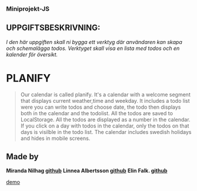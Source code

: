 ### Miniprojekt-JS

## UPPGIFTSBESKRIVNING:

_I den här uppgiften skall ni bygga ett verktyg där användaren kan skapa och schemalägga todos. Verktyget skall visa en lista med todos och en kalender för översikt._

# PLANIFY

> Our calendar is called planify. It's a calendar with a welcome segment that displays current weather,time and weekday.
> It includes a todo list were you can write todos and choose date, the todo then displays both in the calendar and the todolist.
> All the todos are saved to LocalStorage.
> All the todos are displayed as a number in the calendar. If you click on a day with todos in the calendar, only the todos on that days is visilble in the todo list.
> The calendar includes swedish holidays and hides in mobile screens.

## Made by

**Miranda Nilhag [github](https://github.com/mirrenil)**
**Linnea Albertsson [github](https://github.com/liinneea-a)**
**Elin Falk. [github](https://github.com/FalkElin)**

[demo](https://falkelin.github.io/github-Miniprojekt-JS/)
